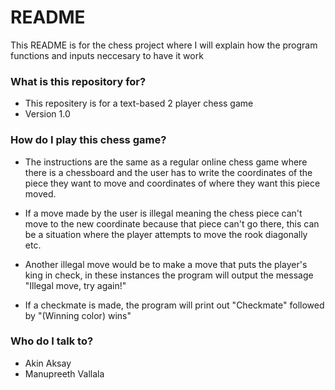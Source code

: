 # README #
This README is for the chess project where I will explain how the program functions
and inputs neccesary to have it work

### What is this repository for? ###

* This repositery is for a text-based 2 player chess game
* Version 1.0

### How do I play this chess game? ###

* The instructions are the same as a regular online chess game where there is a chessboard and the user has to write the coordinates of the piece they want to move and coordinates of where they want this piece moved.

* If a move made by the user is illegal meaning the chess piece can't move to the new coordinate because that piece can't go there, this can be a situation where the player attempts to move the rook diagonally etc. 

* Another illegal move would be to make a move that puts the player's king in check, in these instances the program will output the message "Illegal move, try again!"

* If a checkmate is made, the program will print out "Checkmate" followed by "(Winning color) wins"

  

### Who do I talk to? ###

* Akin Aksay
* Manupreeth Vallala 